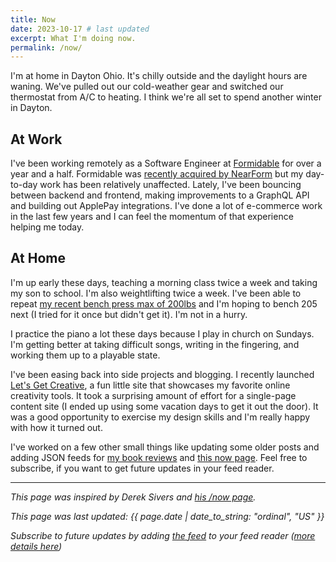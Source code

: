 ```yaml
---
title: Now
date: 2023-10-17 # last updated
excerpt: What I'm doing now.
permalink: /now/
---
```


I'm at home in Dayton Ohio. It's chilly outside and the daylight hours are waning. We've pulled out our cold-weather gear and switched our thermostat from A/C to heating. I think we're all set to spend another winter in Dayton.

## At Work

I've been working remotely as a Software Engineer at [Formidable](https://formidable.com/) for over a year and a half. Formidable was [recently acquired by NearForm](https://formidable.com/blog/2023/formidable-joins-forces-with-nearform/) but my day-to-day work has been relatively unaffected. Lately, I've been bouncing between backend and frontend, making improvements to a GraphQL API and building out ApplePay integrations. I've done a lot of e-commerce work in the last few years and I can feel the momentum of that experience helping me today.

## At Home

I'm up early these days, teaching a morning class twice a week and taking my son to school. I'm also weightlifting twice a week. I've been able to repeat [my recent bench press max of 200lbs]({{site.url}}/2023/08/22/good-eating-habits) and I'm hoping to bench 205 next (I tried for it once but didn't get it). I'm not in a hurry.

I practice the piano a lot these days because I play in church on Sundays. I'm getting better at taking difficult songs, writing in the fingering, and working them up to a playable state.

I've been easing back into side projects and blogging. I recently launched [Let's Get Creative](https://www.bryanbraun.com/lets-get-creative/), a fun little site that showcases my favorite online creativity tools. It took a surprising amount of effort for a single-page content site (I ended up using some vacation days to get it out the door). It was a good opportunity to exercise my design skills and I'm really happy with how it turned out.

I've worked on a few other small things like updating some older posts and adding JSON feeds for [my book reviews]({{site.url}}/books.json) and [this now page]({{site.url}}/now.json). Feel free to subscribe, if you want to get future updates in your feed reader.

---

_This page was inspired by Derek Sivers and [his /now page](https://sivers.org/now)._

_This page was last updated: {{ page.date | date_to_string: "ordinal", "US" }}_

_Subscribe to future updates by adding [the feed]({{site.url}}/now.json) to your feed reader ([more details here](https://aboutfeeds.com/))_
